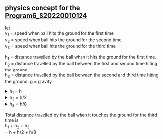 ## physics concept for the [Program6_S20220010124](https://github.com/naveen-kumar-l/C-Programming/blob/main/codes/30_11_2022/Program6_20220010124.c)

let <br>
v<sub>1</sub> = speed when ball hits the ground for the first time<br>
v<sub>2</sub> = speed when ball hits the ground for the second time<br>
v<sub>3</sub> = speed when ball hits the ground for the third time<br>

h<sub>1</sub> = distance travelled by the ball when it hits the ground for the first time. <br>
h<sub>2</sub> = distance travelled by the ball between the first and second time hiting the ground. <br>
h<sub>3</sub> = distance travelled by the ball between the second and third time hiting the ground.
g = gravity<br>

<details><summary>h<sub>1</sub> = h</summary>
let assume as h for the time being
</details>

<details><summary>h<sub>2</sub> = h/2</summary>

**lets find the speed when bounce from the ground for the first time<br>**

from v<sup>2</sup> - u<sup>2</sup> = 2as <br>
v<sub>1</sub> = (2gh)<sup>1/2</sup> (since initial velocity u<sub>1</sub> = 0)<br>
given that speed becomes half each time it bounces on the floor<br>
so it will bounce back with velocity u<sub>2</sub> = v<sub>1</sub> * 1/2

**Caluculating the h<sub>2</sub> value<br>**

from v<sup>2</sup> - u<sup>2</sup> = 2as
    
distance travelled in upward journey = u<sub>2</sub><sup>2</sup>/2g<br>
= ( (v<sub>1</sub>/2 )<sup>2</sup> ) / 2g<br>
= (2gh/4) / 2g<br>
= h/4<br>

h<sub>2</sub> = distance travelled in upward journey + distance travelled in downward journey<br>
= distance travelled in upward journey * 2<br>
= (h/8)*2<br>
=h/4

</details>

<details><summary>h<sub>3</sub> = h/8</summary>

**lets find the speed when bounce from the ground for the second time<br>**

from v<sub>2</sub> = u<sub>2</sub> = v<sub>1</sub>/2 <br>
v<sub>2</sub> = (2gh)<sup>1/2</sup>/2 <br>
given that speed becomes half each time it bounces on the floor<br>
so it will bounce back with velocity u<sub>3</sub> = v<sub>2</sub> * 1/2
= (2gh)<sup>1/2</sup>/4

**Caluculating the h<sub>3</sub> value<br>**

from v<sup>2</sup> - u<sup>2</sup> = 2gh
    
distance travelled in upward journey = u<sub>3</sub><sup>2</sup>/2g<br>
= (2gh/16) / 2g<br>
= h/16<br>

h<sub>3</sub> = distance travelled in upward journey + distance travelled in downward journey<br>
= distance travelled in upward journey * 2<br>
= (h/16)*2<br>
=h/8

</details>

Total distance travelled by the ball when it touches the ground for the third time is <br>
h<sub>1</sub> + h<sub>2</sub> + h<sub>3</sub> <br>
= h + h/2 + h/8